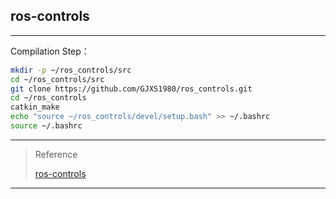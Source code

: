 ## ros-controls
****************************************
Compilation Step：
```bash
mkdir -p ~/ros_controls/src
cd ~/ros_controls/src
git clone https://github.com/GJXS1980/ros_controls.git
cd ~/ros_controls
catkin_make
echo "source ~/ros_controls/devel/setup.bash" >> ~/.bashrc 
source ~/.bashrc
```


****************************************
>Reference
>
>[ros-controls](https://github.com/ros-controls)

****************************************
